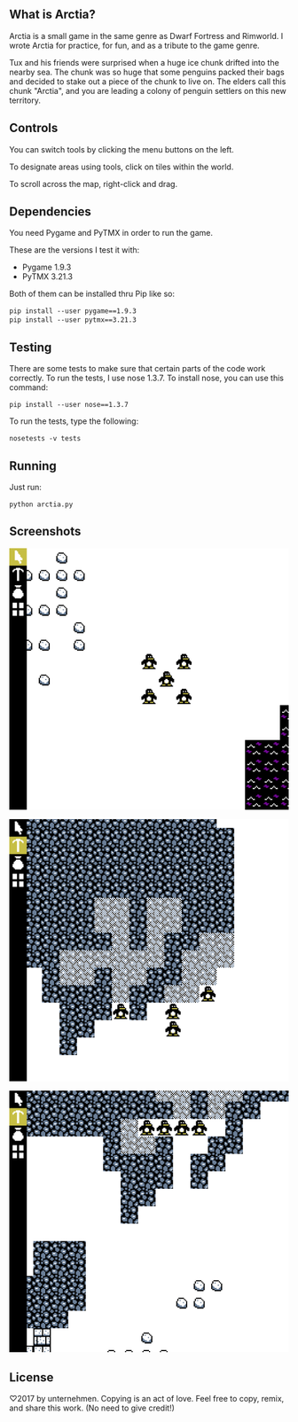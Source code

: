 ## What is Arctia?
Arctia is a small game in the same genre as Dwarf Fortress and Rimworld.
I wrote Arctia for practice, for fun, and as a tribute to the game genre.

Tux and his friends were surprised when a huge ice chunk drifted
into the nearby sea.  The chunk was so huge that some penguins packed
their bags and decided to stake out a piece of the chunk to live on.
The elders call this chunk "Arctia", and you are leading a colony
of penguin settlers on this new territory.

## Controls
You can switch tools by clicking the menu buttons on the left.

To designate areas using tools, click on tiles within the world.

To scroll across the map, right-click and drag.

## Dependencies
You need Pygame and PyTMX in order to run the game.

These are the versions I test it with:

* Pygame 1.9.3
* PyTMX 3.21.3

Both of them can be installed thru Pip like so:

    pip install --user pygame==1.9.3
    pip install --user pytmx==3.21.3

## Testing
There are some tests to make sure that certain parts of the code
work correctly.  To run the tests, I use nose 1.3.7.  To install
nose, you can use this command:

    pip install --user nose==1.3.7

To run the tests, type the following:

    nosetests -v tests

## Running
Just run:

    python arctia.py

## Screenshots
![In this picture of the game, five penguin settlers are standing in a group together.](screen1.png)

![In this picture of the game, the penguins are digging holes into the mountain.](screen2.png)

![In this picture of the game, the penguins are still digging holes, but the focus of the image is on the ground to their south which is littered with rubble.](screen3.png)

## License
♡2017 by unternehmen.  Copying is an act of love.
Feel free to copy, remix, and share this work.
(No need to give credit!)
